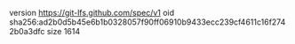version https://git-lfs.github.com/spec/v1
oid sha256:ad2b0d5b45e6b1b0328057f90ff06910b9433ecc239cf4611c16f2742b0a3dfc
size 1614
